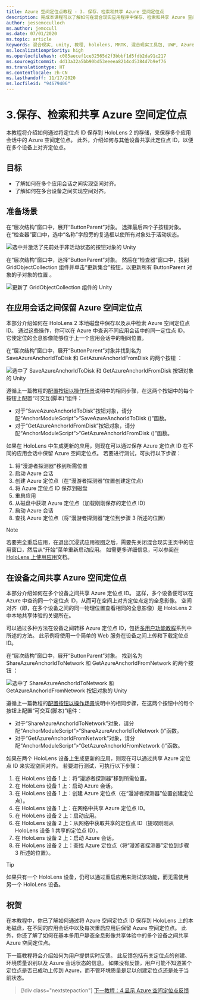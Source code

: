 ```yaml
---
title: Azure 空间定位点教程 - 3. 保存、检索和共享 Azure 空间定位点
description: 完成本课程可以了解如何在混合现实应用程序中保存、检索和共享 Azure 空间定位点。
author: jessemcculloch
ms.author: jemccull
ms.date: 07/01/2020
ms.topic: article
keywords: 混合现实, unity, 教程, hololens, MRTK, 混合现实工具包, UWP, Azure 空间定位点, 应用会话
ms.localizationpriority: high
ms.openlocfilehash: c085aecef1ce32565d2f3bbbf1d5fdb2da91c217
ms.sourcegitcommit: dd13a32a5bb90bd53eeeea8214cd5384d7b9ef76
ms.translationtype: HT
ms.contentlocale: zh-CN
ms.lasthandoff: 11/17/2020
ms.locfileid: "94679406"
---
```

# <a name="3-saving-retrieving-and-sharing-azure-spatial-anchors"></a>3.保存、检索和共享 Azure 空间定位点

本教程将介绍如何通过将定位点 ID 保存到 HoloLens 2 的存储，来保存多个应用会话中的 Azure 空间定位点。 此外，介绍如何与其他设备共享此定位点 ID，以便在多个设备上对齐定位点。

## <a name="objectives"></a>目标

* 了解如何在多个应用会话之间实现空间对齐。
* 了解如何在多台设备之间实现空间对齐。

## <a name="preparing-the-scene"></a>准备场景

在“层次结构”窗口中，展开“ButtonParent”对象。 选择最后四个子按钮对象。 在“检查器”窗口中，选中“名称”字段旁的复选框以使所有对象处于活动状态。

![选中并激活了先前处于非活动状态的按钮对象的 Unity](images/mr-learning-asa/asa-03-section1-step1-1.png)

在“层次结构”窗口中，选择“ButtonParent”对象。 然后在“检查器”窗口中，找到 GridObjectCollection 组件并单击“更新集合”按钮，以更新所有 ButtonParent 对象的子对象的位置  。

![更新了 GridObjectCollection 组件的 Unity](images/mr-learning-asa/asa-03-section1-step1-2.png)

## <a name="persisting-azure-spatial-anchors-between-app-sessions"></a>在应用会话之间保留 Azure 空间定位点

本部分介绍如何在 HoloLens 2 本地磁盘中保存以及从中检索 Azure 空间定位点 ID。 通过这些操作，你可以在 Azure 中查询不同应用会话中的同一定位点 ID。 它使定位的全息影像能够位于上一个应用会话中的相同位置。

在“层次结构”窗口中，展开“ButtonParent”对象并找到名为 SaveAzureAnchorIdToDisk 和 GetAzureAnchorIdFromDisk 的两个按钮  ：

![选中了 SaveAzureAnchorIdToDisk 和 GetAzureAnchorIdFromDisk 按钮对象的 Unity](images/mr-learning-asa/asa-03-section2-step1-1.png)

遵循上一篇教程的[配置按钮以操作场景](mr-learning-asa-02.md#configuring-the-buttons-to-operate-the-scene)说明中的相同步骤，在这两个按钮中的每个按钮上配置“可交互(脚本)”组件：

* 对于“SaveAzureAnchorIdToDisk”按钮对象，请分配“AnchorModuleScript”>“SaveAzureAnchorIdToDisk ()”函数。 
* 对于“GetAzureAnchorIdFromDisk”按钮对象，请分配“AnchorModuleScript”>“GetAzureAnchorIdFromDisk ()”函数。 

如果在 HoloLens 中生成更新的应用，则现在可以通过保存 Azure 定位点 ID 在不同的应用会话中保留 Azure 空间定位点。 若要进行测试，可执行以下步骤：

1. 将“漫游者探测器”移到所需位置
2. 启动 Azure 会话
3. 创建 Azure 定位点（在“漫游者探测器”位置创建定位点）
4. 将 Azure 定位点 ID 保存到磁盘
5. 重启应用
6. 从磁盘中获取 Azure 定位点（加载刚刚保存的定位点 ID）
7. 启动 Azure 会话
8. 查找 Azure 定位点（将“漫游者探测器”定位到步骤 3 所述的位置）

> [!NOTE]
> 若要完全重启应用，在退出沉浸式应用视图之后，需要先关闭混合现实主页中的应用窗口，然后从“开始”菜单重新启动应用。 如需更多详细信息，可以参阅[在 HoloLens 上使用应用](https://docs.microsoft.com/hololens/holographic-home#using-apps-on-hololens)文档。

## <a name="sharing-azure-spatial-anchors-between-devices"></a>在设备之间共享 Azure 空间定位点

本部分介绍如何在多个设备之间共享 Azure 定位点 ID。 这样，多个设备便可以在 Azure 中查询同一个定位点 ID，从而可在空间上对齐定位点定的全息影像。 空间对齐（即，在多个设备之间的同一物理位置查看相同的全息影像）是 HoloLens 2 中本地共享体验的关键所在。

可以通过多种方法在设备之间转移 Azure 定位点 ID，包括[多用户功能教程](mr-learning-sharing-02.md)系列中所述的方法。 此示例将使用一个简单的 Web 服务在设备之间上传和下载定位点 ID。

在“层次结构”窗口中，展开“ButtonParent”对象。   找到名为 ShareAzureAnchorIdToNetwork 和 GetAzureAnchorIdFromNetwork 的两个按钮 ：

![选中了 ShareAzureAnchorIdToNetwork 和 GetAzureAnchorIdFromNetwork 按钮对象的 Unity](images/mr-learning-asa/asa-03-section3-step1-1.png)

遵循上一篇教程的[配置按钮以操作场景](mr-learning-asa-02.md#configuring-the-buttons-to-operate-the-scene)说明中的相同步骤，在这两个按钮中的每个按钮上配置“可交互(脚本)”组件：

* 对于“ShareAzureAnchorIdToNetwork”对象，请分配“AnchorModuleScript”>“ShareAzureAnchorIdToNetwork ()”函数。 
* 对于“GetAzureAnchorIdFromNetwork”对象，请分配“AnchorModuleScript”>“GetAzureAnchorIdFromNetwork ()”函数。 

如果在两个 HoloLens 设备上生成更新的应用，则现在可以通过共享 Azure 定位点 ID 来实现空间对齐。 若要进行测试，可执行以下步骤：

1. 在 HoloLens 设备 1 上：将“漫游者探测器”移到所需位置。
2. 在 HoloLens 设备 1 上：启动 Azure 会话。
3. 在 HoloLens 设备 1 上：创建 Azure 定位点（在“漫游者探测器”位置创建定位点）。
4. 在 HoloLens 设备 1 上：在网络中共享 Azure 定位点 ID。
5. 在 HoloLens 设备 2 上：启动应用。
6. 在 HoloLens 设备 2 上：从网络中获取共享的定位点 ID（提取刚刚从 HoloLens 设备 1 共享的定位点 ID）。
7. 在 HoloLens 设备 2 上：启动 Azure 会话。
8. 在 HoloLens 设备 2 上：查找 Azure 定位点（将“漫游者探测器”定位到步骤 3 所述的位置）。

> [!TIP]
> 如果只有一个 HoloLens 设备，仍可以通过重启应用来测试该功能，而无需使用另一个 HoloLens 设备。

## <a name="congratulations"></a>祝贺

在本教程中，你已了解如何通过将 Azure 空间定位点 ID 保存到 HoloLens 上的本地磁盘，在不同的应用会话中以及每次重启应用后保留 Azure 空间定位点。 此外，你还了解了如何在基本多用户静态全息影像共享体验中的多个设备之间共享 Azure 空间定位点。

下一篇教程将会介绍如何为用户提供实时反馈。 此反馈包括有关定位点的创建、环境质量识别以及 Azure 会话状态的信息。 如果没有反馈，用户可能不知道某个定位点是否已成功上传到 Azure，而不管环境质量是足以创建定位点还是处于当前状态。

> [!div class="nextstepaction"]
> [下一教程：4.显示 Azure 空间定位点反馈](mr-learning-asa-04.md)
